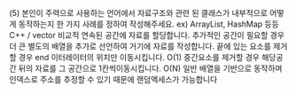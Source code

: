 
(5) 본인이 주력으로 사용하는 언어에서 자료구조와 관련 된 클래스가 내부적으로 어떻게 동작하는지 한 가지 사례를 정하여 작성해주세요. ex) ArrayList, HashMap 등등
C++ / vector
비교적 연속된 공간에 자료를 할당합니다. 
추가적인 공간이 필요할 경우 더 큰 별도의 배열을 추가로 선언하여 거기에 자료를 작성합니다.
끝에 있는 요소를 제거할 경우 end 이터레이터의 위치만 이동시킵니다. O(1)
중간요소를 제거할 경우 해당공간 뒤의 자료를 그 공간으로 1칸씩이동시킵니다. O(N)
일반 배열을 기반으로 동작하며 인덱스로 주소를 추정할 수 있기 때문에 랜덤엑세스가 가능합니다

